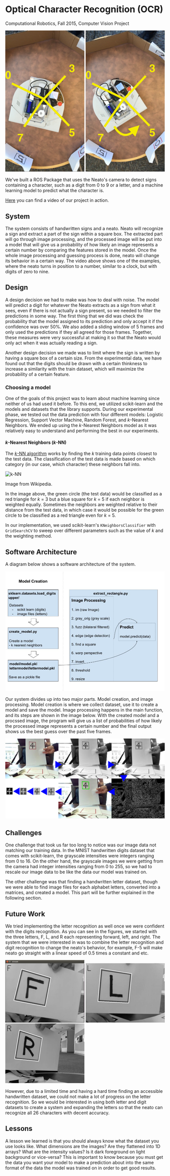 # Optical Character Recognition (OCR)
Computational Robotics, Fall 2015, Computer Vision Project

<img src="images/writeup/neatomove.PNG" width="250">
<img src="images/writeup/neatomove2.PNG" width="250">
<Setting of our experiment>

We've built a ROS Package that uses the Neato's camera to detect signs containing a character, such as a digit from 0 to 9 or a letter, and a machine learning model to predict what the character is.

<a href="https://www.youtube.com/watch?v=1gujZN9T9l8" target="_blank">Here</a> you can find a video of our project in action.

## System 
The system consists of handwritten signs and a neato. Neato will recognize a sign and extract a part of the sign within a square box. The extracted part will go through image processing, and the processed image will be put into a model that will give us a probability of how likely an image represents a certain number by comparing the features stored in the model. Once the whole image processing and guessing process is done, neato will change its behavior in a certain way. The video above shows one of the examples, where the neato turns in position to a number, similar to a clock, but with digits of zero to nine. 

## Design
A design decision we had to make was how to deal with noise. The model will predict a digit for whatever the Neato extracts as a sign from what it sees, even if there is not actually a sign present, so we needed to filter the predictions in some way. The first thing that we did was check the probability that the model assigned to its prediction and only accept it if the confidence was over 50%. We also added a sliding window of 5 frames and only used the predictions if they all agreed for those frames. Together, these measures were very successful at making it so that the Neato would only act when it was actually reading a sign.

Another design decision we made was to limit where the sign is written by having a square box of a certain size. From the experimental data, we have found out that the digits should be drawn with a certain thinkness to increase a similarity with the train dataset, which will maximize the probability of a certain feature. 

### Choosing a model

One of the goals of this project was to learn about machine learning since neither of us had used it before. To this end, we utilized scikit-learn and the models and datasets that the library supports. During our experimental phase, we tested out the data prediction with four different models: Logistic Regression, Support Vector Machine, Random Forest, and *k*-Nearest Neighbors. We ended up using the *k*-Nearest Neighbors model as it was relatively easy to understand and performing the best in our experiments.


#### *k*-Nearest Neighbors (*k*-NN)
The <a href="https://en.wikipedia.org/wiki/K-nearest_neighbors_algorithm" target="_blank">*k*-NN algorithm</a> works by finding the *k* training data points closest to the test data. The classification of the test data is made based on which category (in our case, which character) these neighbors fall into.

![k-NN](https://upload.wikimedia.org/wikipedia/commons/e/e7/KnnClassification.svg "k-NN visualization.")

Image from Wikipedia.

In the image above, the green circle (the test data) would be classified as a red triangle for *k* = 3 but a blue square for *k* = 5 if each neighbor is weighted equally. Sometimes the neighbors are weighted relative to their distance from the test data, in which case it would be possible for the green circle to be classified as a red triangle even for *k* = 5.

In our implementation, we used scikit-learn's `KNeighborsClassifier` with `GridSearchCV` to sweep over different parameters such as the value of *k* and the weighting method.

## Software Architecture
A diagram below shows a software architecture of the system.

![software_architecture](images/writeup/compvision_system.jpg "software architecture of the project.")

Our system divides up into two major parts. Model creation, and image processing. Model creation is where we collect dataset, use it to create a model and save the model. Image processing happens in the main function, and its steps are shown in the image below. With the created model and a procssed image, the program will give us a list of probabilities of how likely the processed image represents a certain number and the final output shows us the best guess over the past five frames.

![image_processing](images/writeup/image_processing.png "image processing flow")

## Challenges
One challenge that took us far too long to notice was our image data not matching our training data. In the MNIST handwritten digits dataset that comes with scikit-learn, the grayscale intensities were integers ranging from 0 to 16. On the other hand, the grayscale images we were getting from the camera had integer intensities ranging from 0 to 255, so we had to rescale our image data to be like the data our model was trained on. 

The other challenge was that finding a handwritten letter dataset, though we were able to find image files for each alphabet letters, converted into a matrices, and created a model. This part will be further explained in the following section. 

## Future Work
We tried implementing the letter recognition as well once we were confident with the digits recognition. 
As you can see in the figures, we started with the three letters, F, L, and R each representing forward, left, and right. The system that we were interested in was to combine the letter recognition and digit recognition to change the neato's behavior, for example, F-5 will make neato go straight with a linear speed of 0.5 times a constant and etc. 

<img src="images/writeup/F.png" width="250">
<img src="images/writeup/L.png" width="250">
<img src="images/writeup/R.png" width="250">

However, due to a limited time and having a hard time finding an accessible handwritten dataset, we could not make a lot of progress on the letter recognition. So we would be interested in using both letter and digit datasets to create a system and expanding the letters so that the neato can recognize all 26 characters with decent accuracy.

## Lessons
A lesson we learned is that you should always know what the dataset you use looks like. What dimensions are the images? Are they flattened into 1D arrays? What are the intensity values? Is it dark foreground on light background or vice-versa? This is important to know because you must get the data you want your model to make a prediction about into the same format of the data the model was trained on in order to get good results.
